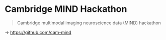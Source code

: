 # Cambridge MIND Hackathon

> Cambridge multimodal imaging neuroscience data (MIND) hackathon

→ https://github.com/cam-mind
